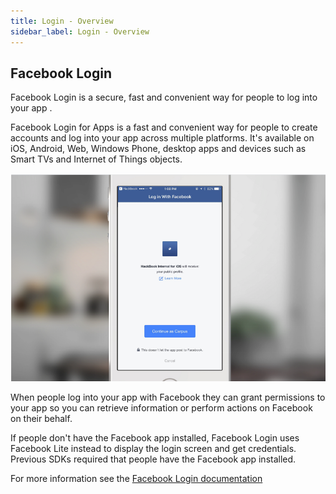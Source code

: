```yaml
---
title: Login - Overview
sidebar_label: Login - Overview
---
```


## Facebook Login 

Facebook Login is a secure, fast and convenient way for people to log into your app .

Facebook Login for Apps is a fast and convenient way for people to create accounts 
and log into your app across multiple platforms. It's available on iOS, Android, 
Web, Windows Phone, desktop apps and devices such as Smart TVs and Internet of Things objects.

![](images/login_overview.png)

When people log into your app with Facebook they can grant permissions to your app 
so you can retrieve information or perform actions on Facebook on their behalf.

If people don't have the Facebook app installed, Facebook Login uses 
Facebook Lite instead to display the login screen and get credentials. Previous 
SDKs required that people have the Facebook app installed.

For more information see the [Facebook Login documentation](https://developers.facebook.com/docs/facebook-login)
